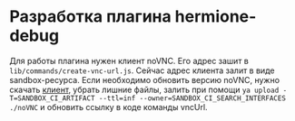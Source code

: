 # Разработка плагина hermione-debug

Для работы плагина нужен клиент noVNC. Его адрес зашит в `lib/commands/create-vnc-url.js`. Сейчас адрес клиента залит в виде sandbox-ресурса.
Если необходимо обновить версию noVNC, нужно скачать [клиент](https://github.com/novnc/noVNC), убрать лишние файлы, залить при помощи `ya upload -T=SANDBOX_CI_ARTIFACT --ttl=inf --owner=SANDBOX_CI_SEARCH_INTERFACES ./noVNC` и обновить ссылку в коде команды vncUrl.
